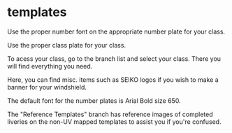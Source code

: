 # templates

Use the proper number font on the appropriate number plate for your class.

Use the proper class plate for your class.

To acess your class, go to the branch list and select your class.  There you will find everything you need.

Here, you can find misc. items such as SEIKO logos if you wish to make a banner for your windshield.

The default font for the number plates is Arial Bold size 650.

The "Reference Templates" branch has reference images of completed liveries on the non-UV mapped templates to assist you if you're confused.

